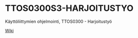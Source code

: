 # TTOS0300S3-HARJOITUSTYO
Käyttöliittymien ohjelmointi, TTOS0300 - Harjoitustyö

[Wiki](https://github.com/YauSollerS/TTOS0300S3-HARJOITUSTYO/wikii)
